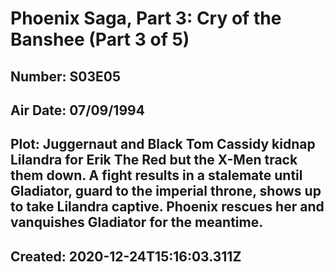 # Phoenix Saga, Part 3: Cry of the Banshee (Part 3 of 5)
## Number: S03E05
## Air Date: 07/09/1994
## Plot: Juggernaut and Black Tom Cassidy kidnap Lilandra for Erik The Red but the X-Men track them down. A fight results in a stalemate until Gladiator, guard to the imperial throne, shows up to take Lilandra captive. Phoenix rescues her and vanquishes Gladiator for the meantime.
## Created: 2020-12-24T15:16:03.311Z